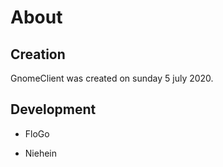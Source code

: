# About
## Creation
GnomeClient was created on sunday 5 july 2020.

## Development

- FloGo 

- Niehein
